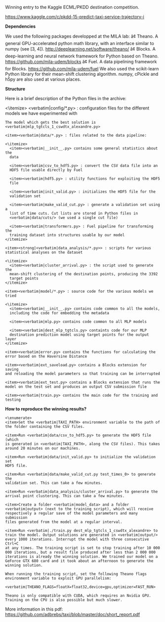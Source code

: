 Winning entry to the Kaggle ECML/PKDD destination competition.

https://www.kaggle.com/c/pkdd-15-predict-taxi-service-trajectory-i



**Dependencies**

We used the following packages developped at the MILA lab:
â¢  Theano. A general GPU-accelerated python math library, with an interface similar to numpy (see [3, 4]). http://deeplearning.net/software/theano/
â¢  Blocks. A deep-learning and neural network framework for Python based on Theano. https://github.com/mila-udem/blocks
â¢  Fuel. A data pipelining framework for Blocks. https://github.com/mila-udem/fuel 
We also used the scikit-learn Python library for their mean-shift clustering algorithm. numpy, cPickle and h5py are also used at various places.



**Structure**

  Here is a brief description of the Python files in the archive:

  <\itemize>
    <item><verbatim|config/*.py> : configuration files for the different
    models we have experimented with

    The model which gets the best solution is
    <verbatim|mlp_tgtcls_1_cswdtx_alexandre.py>

    <item><verbatim|data/*.py> : files related to the data pipeline:

    <\itemize>
      <item><verbatim|__init__.py> contains some general statistics about the
      data

      <item><verbatim|csv_to_hdf5.py> : convert the CSV data file into an
      HDF5 file usable directly by Fuel

      <item><verbatim|hdf5.py> : utility functions for exploiting the HDF5
      file

      <item><verbatim|init_valid.py> : initializes the HDF5 file for the
      validation set

      <item><verbatim|make_valid_cut.py> : generate a validation set using a
      list of time cuts. Cut lists are stored in Python files in
      <verbatim|data/cuts/> (we used a single cut file)

      <item><verbatim|transformers.py> : Fuel pipeline for transforming the
      training dataset into structures usable by our model
    </itemize>

    <item><strong|<verbatim|data_analysis/*.py>> : scripts for various
    statistical analyses on the dataset

    <\itemize>
      <item><verbatim|cluster_arrival.py> : the script used to generate the
      mean-shift clustering of the destination points, producing the 3392
      target points
    </itemize>

    <item><verbatim|model/*.py> : source code for the various models we tried

    <\itemize>
      <item><verbatim|__init__.py> contains code common to all the models,
      including the code for embedding the metadata

      <item><verbatim|mlp.py> contains code common to all MLP models

      <item><verbatim|dest_mlp_tgtcls.py> containts code for our MLP
      destination prediction model using target points for the output layer
    </itemize>

    <item><verbatim|error.py> contains the functions for calculating the
    error based on the Haversine Distance

    <item><verbatim|ext_saveload.py> contains a Blocks extension for saving
    and reloading the model parameters so that training can be interrupted

    <item><verbatim|ext_test.py> contains a Blocks extension that runs the
    model on the test set and produces an output CSV submission file

    <item><verbatim|train.py> contains the main code for the training and
    testing
  </itemize>
  
  
  **How to reproduce the winning results?**
  
  
    <\enumerate>
    <item>Set the <verbatim|TAXI_PATH> environment variable to the path of
    the folder containing the CSV files.

    <item>Run <verbatim|data/csv_to_hdf5.py> to generate the HDF5 file (which
    is generated in <verbatim|TAXI_PATH>, along the CSV files). This takes
    around 20 minutes on our machines.

    <item>Run <verbatim|data/init_valid.py> to initialize the validation set
    HDF5 file.

    <item>Run <verbatim|data/make_valid_cut.py test_times_0> to generate the
    validation set. This can take a few minutes.

    <item>Run <verbatim|data_analysis/cluster_arrival.py> to generate the
    arrival point clustering. This can take a few minutes.

    <item>Create a folder <verbatim|model_data> and a folder
    <verbatim|output> (next to the training script), which will receive
    respectively a regular save of the model parameters and many submission
    files generated from the model at a regular interval.

    <item>Run <verbatim|./train.py dest_mlp_tgtcls_1_cswdtx_alexandre> to
    train the model. Output solutions are generated in <verbatim|output/>
    every 1000 iterations. Interrupt the model with three consecutive Ctrl+C
    at any times. The training script is set to stop training after 10 000
    000 iterations, but a result file produced after less than 2 000 000
    iterations is already the winning solution. We trained our model on a
    GeForce GTX 680 card and it took about an afternoon to generate the
    winning solution.

    When running the training script, set the following Theano flags
    environment variable to exploit GPU parallelism:

    <verbatim|THEANO_FLAGS=floatX=float32,device=gpu,optimizer=FAST_RUN>

    Theano is only compatible with CUDA, which requires an Nvidia GPU.
    Training on the CPU is also possible but much slower.
  </enumerate>

  
  
  
  
  More information in this pdf: https://github.com/adbrebs/taxi/blob/master/doc/short_report.pdf
  
